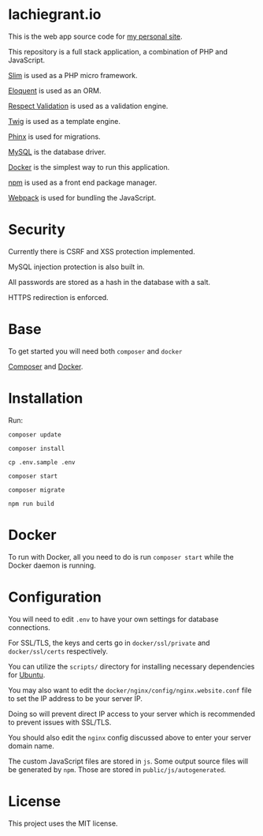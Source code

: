lachiegrant.io
=
This is the web app source code for [my personal site](http://www.lachiegrant.io).

This repository is a full stack application, a combination of PHP and JavaScript.

[Slim](https://www.slimframework.com/) is used as a PHP micro framework.

[Eloquent](https://laravel.com/docs/8.x/eloquent) is used as an ORM.

[Respect Validation](https://respect-validation.readthedocs.io/en/latest/) is used as a validation engine.

[Twig](https://twig.symfony.com/) is used as a template engine.

[Phinx](https://book.cakephp.org/phinx/0/en/index.html) is used for migrations.

[MySQL](https://www.mysql.com/) is the database driver.

[Docker](https://www.docker.com) is the simplest way to run this application.

[npm](https://www.npmjs.com/) is used as a front end package manager.

[Webpack](https://webpack.js.org/) is used for bundling the JavaScript. 

Security
=
Currently there is CSRF and XSS protection implemented.

MySQL injection protection is also built in.

All passwords are stored as a hash in the database with a salt.

HTTPS redirection is enforced.

Base
=
To get started you will need both `composer` and `docker`

[Composer](https://getcomposer.org/) and [Docker](http://www.docker.com/).

Installation
=
Run:

`composer update`

`composer install`

`cp .env.sample .env`

`composer start`

`composer migrate`

`npm run build`

Docker
=
To run with Docker, all you need to do is run `composer start` while the Docker daemon is running.

Configuration
=
You will need to edit `.env` to have your own settings for database connections.

For SSL/TLS, the keys and certs go in `docker/ssl/private` and `docker/ssl/certs` respectively.

You can utilize the `scripts/` directory for installing necessary dependencies for [Ubuntu](https://ubuntu.com/).

You may also want to edit the `docker/nginx/config/nginx.website.conf` file to set the IP address to be your server IP.

Doing so will prevent direct IP access to your server which is recommended to prevent issues with SSL/TLS. 

You should also edit the `nginx` config discussed above to enter your server domain name.

The custom JavaScript files are stored in `js`. Some output source files will be generated by `npm`. Those are stored in `public/js/autogenerated`.

License
=
This project uses the MIT license.
